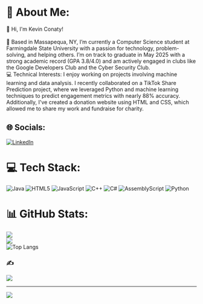 # 💫 About Me:
👋 Hi, I'm Kevin Conaty!<br><br>📍 Based in Massapequa, NY, I’m currently a Computer Science student at Farmingdale State University with a passion for technology, problem-solving, and helping others. I’m on track to graduate in May 2025 with a strong academic record (GPA 3.8/4.0) and am actively engaged in clubs like the Google Developers Club and the Cyber Security Club.<br>💻 Technical Interests: I enjoy working on projects involving machine learning and data analysis. I recently collaborated on a TikTok Share Prediction project, where we leveraged Python and machine learning techniques to predict engagement metrics with nearly 88% accuracy. Additionally, I've created a donation website using HTML and CSS, which allowed me to share my work and fundraise for charity.


## 🌐 Socials:
[![LinkedIn](https://img.shields.io/badge/LinkedIn-%230077B5.svg?logo=linkedin&logoColor=white)]([https://linkedin.com/in/www.linkedin.com/in/kevin-conaty-](https://www.linkedin.com/in/kevin-conaty-/)) 

# 💻 Tech Stack:
![Java](https://img.shields.io/badge/java-%23ED8B00.svg?style=for-the-badge&logo=openjdk&logoColor=white) ![HTML5](https://img.shields.io/badge/html5-%23E34F26.svg?style=for-the-badge&logo=html5&logoColor=white) ![JavaScript](https://img.shields.io/badge/javascript-%23323330.svg?style=for-the-badge&logo=javascript&logoColor=%23F7DF1E) ![C++](https://img.shields.io/badge/c++-%2300599C.svg?style=for-the-badge&logo=c%2B%2B&logoColor=white) ![C#](https://img.shields.io/badge/c%23-%23239120.svg?style=for-the-badge&logo=csharp&logoColor=white) ![AssemblyScript](https://img.shields.io/badge/assembly%20script-%23000000.svg?style=for-the-badge&logo=assemblyscript&logoColor=white) ![Python](https://img.shields.io/badge/python-3670A0?style=for-the-badge&logo=python&logoColor=ffdd54)
# 📊 GitHub Stats:
![](https://github-readme-stats.vercel.app/api?username=kkconaty23&theme=dark&hide_border=false&include_all_commits=false&count_private=false)<br/>
![](https://github-readme-streak-stats.herokuapp.com/?user=kkconaty23&theme=dark&hide_border=false)<br/>
![Top Langs](https://github-readme-stats.vercel.app/api/top-langs/?username=kkconaty23&theme=dark&hide_border=false&include_all_commits=false&count_private=false&layout=compact&langs_count=10)


### ✍️ 
![](https://quotes-github-readme.vercel.app/api?type=horizontal&theme=radical)

---
[![](https://visitcount.itsvg.in/api?id=kkconaty23&icon=0&color=1)](https://visitcount.itsvg.in)

<!-- Proudly created with GPRM ( https://gprm.itsvg.in ) -->



